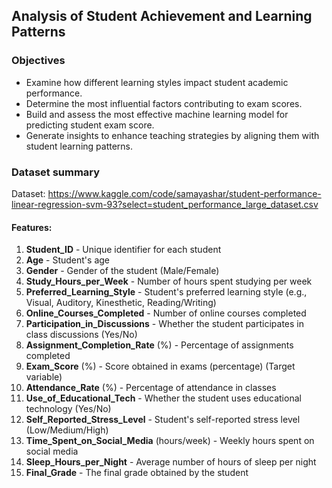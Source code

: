 ## Analysis of Student Achievement and Learning Patterns
### Objectives
   - Examine how different learning styles impact student academic performance.
   - Determine the most influential factors contributing to exam scores.
   - Build and assess the most effective machine learning model for predicting student exam score.
   - Generate insights to enhance teaching strategies by aligning them with student learning patterns.
### Dataset summary
Dataset: https://www.kaggle.com/code/samayashar/student-performance-linear-regression-svm-93?select=student_performance_large_dataset.csv

#### Features:

 1. **Student_ID** - Unique identifier for each student
 2. **Age** - Student's age
 3. **Gender** - Gender of the student (Male/Female)
 4. **Study_Hours_per_Week** - Number of hours spent studying per week
 5. **Preferred_Learning_Style** - Student's preferred learning style (e.g., Visual, Auditory, Kinesthetic, Reading/Writing)
 6. **Online_Courses_Completed** - Number of online courses completed
 7. **Participation_in_Discussions** - Whether the student participates in class discussions (Yes/No)
 8. **Assignment_Completion_Rate** (%) - Percentage of assignments completed
 9. **Exam_Score** (%) - Score obtained in exams (percentage) (Target variable)
 10. **Attendance_Rate** (%) - Percentage of attendance in classes
 11. **Use_of_Educational_Tech** - Whether the student uses educational technology (Yes/No)
 12. **Self_Reported_Stress_Level** - Student's self-reported stress level (Low/Medium/High)
 13. **Time_Spent_on_Social_Media** (hours/week) - Weekly hours spent on social media
 14. **Sleep_Hours_per_Night** - Average number of hours of sleep per night
 15. **Final_Grade** - The final grade obtained by the student
